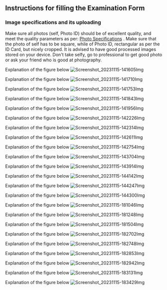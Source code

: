 ## Instructions for filling the Examination Form

### Image specifications and its uploading

Make sure all photos (self, Photo ID) should be of excellent quality, and meet the quality parameters as per: [Photo Specifications](https://gnecoe.github.io/Notices/Files/Photo.html) . Make sure that the photo of self has to be square, while of Photo ID, rectangular as per the ID Card, but nicely cropped. It is advised to have good processed images stored on your device. Don't take selfy, go to professional to get good photo or ask your friend who is good at photography.

Explanation of the figure below ![Screenshot_20231115-141605Img](ExamFormImages/Screenshot_20231115-141605.jpg)


Explanation of the figure below ![Screenshot_20231115-141710Img](ExamFormImages/Screenshot_20231115-141710.jpg)


Explanation of the figure below ![Screenshot_20231115-141753Img](ExamFormImages/Screenshot_20231115-141753.jpg)


Explanation of the figure below ![Screenshot_20231115-141843Img](ExamFormImages/Screenshot_20231115-141843.jpg)


Explanation of the figure below ![Screenshot_20231115-141956Img](ExamFormImages/Screenshot_20231115-141956.jpg)


Explanation of the figure below ![Screenshot_20231115-142226Img](ExamFormImages/Screenshot_20231115-142226.jpg)


Explanation of the figure below ![Screenshot_20231115-142314Img](ExamFormImages/Screenshot_20231115-142314.jpg)


Explanation of the figure below ![Screenshot_20231115-142611Img](ExamFormImages/Screenshot_20231115-142611.jpg)


Explanation of the figure below ![Screenshot_20231115-142754Img](ExamFormImages/Screenshot_20231115-142754.jpg)


Explanation of the figure below ![Screenshot_20231115-143704Img](ExamFormImages/Screenshot_20231115-143704.jpg)


Explanation of the figure below ![Screenshot_20231115-143914Img](ExamFormImages/Screenshot_20231115-143914.jpg)


Explanation of the figure below ![Screenshot_20231115-144142Img](ExamFormImages/Screenshot_20231115-144142.jpg)


Explanation of the figure below ![Screenshot_20231115-144247Img](ExamFormImages/Screenshot_20231115-144247.jpg)


Explanation of the figure below ![Screenshot_20231115-144300Img](ExamFormImages/Screenshot_20231115-144300.jpg)


Explanation of the figure below ![Screenshot_20231115-181046Img](ExamFormImages/Screenshot_20231115-181046.jpg)


Explanation of the figure below ![Screenshot_20231115-181248Img](ExamFormImages/Screenshot_20231115-181248.jpg)


Explanation of the figure below ![Screenshot_20231115-181504Img](ExamFormImages/Screenshot_20231115-181504.jpg)


Explanation of the figure below ![Screenshot_20231115-182702Img](ExamFormImages/Screenshot_20231115-182702.jpg)


Explanation of the figure below ![Screenshot_20231115-182748Img](ExamFormImages/Screenshot_20231115-182748.jpg)


Explanation of the figure below ![Screenshot_20231115-182853Img](ExamFormImages/Screenshot_20231115-182853.jpg)


Explanation of the figure below ![Screenshot_20231115-182942Img](ExamFormImages/Screenshot_20231115-182942.jpg)


Explanation of the figure below ![Screenshot_20231115-183131Img](ExamFormImages/Screenshot_20231115-183131.jpg)


Explanation of the figure below ![Screenshot_20231115-183429Img](ExamFormImages/Screenshot_20231115-183429.jpg)





